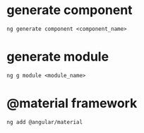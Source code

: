 # generate component

`ng generate component <component_name>`

# generate module

`ng g module <module_name>`

# @material framework

`ng add @angular/material`
